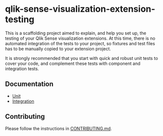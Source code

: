 # qlik-sense-visualization-extension-testing

This is a scaffolding project aimed to explain, and help you set up, the testing of your Qlik Sense visualization extensions. At this time, there is no automated integration of the tests to your project, so fixtures and test files has to be manually copied to your extension project.

It is strongly recommended that you start with quick and robust unit tests to cover your code, and complement these tests with component and integration tests.

## Documentation

- [Unit](docs/unit.md)
- [Integration](docs/integration.md)

## Contributing

Please follow the instructions in [CONTRIBUTING.md](.github/CONTRIBUTING.md).
